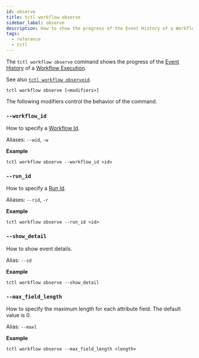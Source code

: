```yaml
---
id: observe
title: tctl workflow observe
sidebar_label: observe
description: How to show the progress of the Event History of a Workflow Execution using tctl.
tags:
  - reference
  - tctl
---
```


The `tctl workflow observe` command shows the progress of the [Event History](/docs/concepts/what-is-an-event-history) of a [Workflow Execution](/docs/concepts/what-is-a-workflow-execution).

See also [`tctl workflow observeid`](/docs/tctl/workflow/observeid.md).

`tctl workflow observe [<modifiers>]`

The following modifiers control the behavior of the command.

### `--workflow_id`

How to specify a [Workflow Id](/docs/concepts/what-is-a-workflow-id).

Aliases: `--wid`, `-w`

**Example**

```
tctl workflow observe --workflow_id <id>
```

### `--run_id`

How to specify a [Run Id](/docs/concepts/what-is-a-run-id).

Aliases: `--rid`, `-r`

**Example**

```
tctl workflow observe --run_id <id>
```

### `--show_detail`

How to show event details.

Alias: `--sd`

**Example**

```
tctl workflow observe --show_detail
```

### `--max_field_length`

How to specify the maximum length for each attribute field.
The default value is 0.

Alias: `--maxl`

**Example**

```
tctl workflow observe --max_field_length <length>
```
